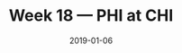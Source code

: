 ---
layout: game
title: Week 18 — PHI at CHI
season: 2018
game_id: 2018_18_PHI_CHI
week: 18
date: 2019-01-06
home_team: CHI
away_team: PHI
final_home: 15
final_away: 16
pbp_url: /assets/data/pbp/2018/2018_18_PHI_CHI.csv.gz
---